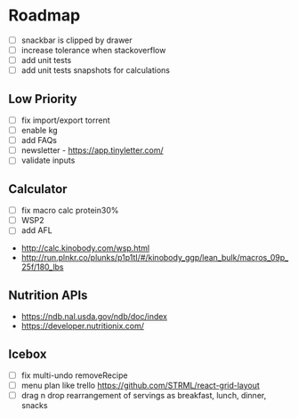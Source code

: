 # Roadmap

- [ ] snackbar is clipped by drawer
- [ ] increase tolerance when stackoverflow
- [ ] add unit tests
- [ ] add unit tests snapshots for calculations

## Low Priority

- [ ] fix import/export torrent
- [ ] enable kg
- [ ] add FAQs
- [ ] newsletter - https://app.tinyletter.com/
- [ ] validate inputs

## Calculator

- [ ] fix macro calc protein30%
- [ ] WSP2
- [ ] add AFL
- http://calc.kinobody.com/wsp.html
- http://run.plnkr.co/plunks/p1p1tI/#/kinobody_ggp/lean_bulk/macros_09p_25f/180_lbs

## Nutrition APIs

- https://ndb.nal.usda.gov/ndb/doc/index
- https://developer.nutritionix.com/

## Icebox

- [ ] fix multi-undo removeRecipe
- [ ] menu plan like trello https://github.com/STRML/react-grid-layout
- [ ] drag n drop rearrangement of servings as breakfast, lunch, dinner, snacks
